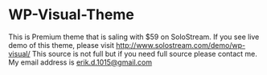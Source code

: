 WP-Visual-Theme
===============

This is Premium theme that is saling with $59 on SoloStream.
If you see live demo of this theme, please visit http://www.solostream.com/demo/wp-visual/
This source is not full but if you need full source please contact me.
My email address is erik.d.1015@gmail.com
